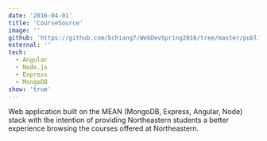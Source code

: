 ```yaml
---
date: '2016-04-01'
title: 'CourseSource'
image: ''
github: 'https://github.com/bchiang7/WebDevSpring2016/tree/master/public/project'
external: ''
tech:
  - Angular
  - Node.js
  - Express
  - MongoDB
show: 'true'
---
```


Web application built on the MEAN (MongoDB, Express, Angular, Node) stack with the intention of providing Northeastern students a better experience browsing the courses offered at Northeastern.
